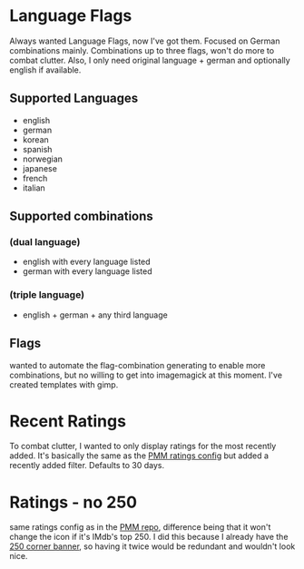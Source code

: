 # Language Flags # 

Always wanted Language Flags, now I've got them. Focused on German combinations mainly. 
Combinations up to three flags, won't do more to combat clutter. Also, I only need original language + german and optionally english if available.

## Supported Languages ##
- english
- german
- korean
- spanish
- norwegian
- japanese
- french
- italian

## Supported combinations ##
### (dual language) ###
- english with every language listed
- german with every language listed

### (triple language) ###
- english + german + any third language

## Flags ##
wanted to automate the flag-combination generating to enable more combinations, but no willing to get into imagemagick at this moment. I've created templates with gimp.

# Recent Ratings # 

To combat clutter, I wanted to only display ratings for the most recently added.
It's basically the same as the [PMM ratings config](https://github.com/meisnate12/Plex-Meta-Manager-Configs/blob/master/PMM/overlays/ratings.yml) but added a recently added filter. Defaults to 30 days.

# Ratings - no 250 # 

same ratings config as in the [PMM repo](https://github.com/meisnate12/Plex-Meta-Manager-Configs/blob/master/PMM/overlays/ratings.yml), difference being that it won't change the icon if it's IMdb's top 250.
I did this because I already have the [250 corner banner](https://github.com/meisnate12/Plex-Meta-Manager-Configs/blob/master/PMM/overlays/imdb_top_250.yml), so having it twice would be redundant and wouldn't look nice.
